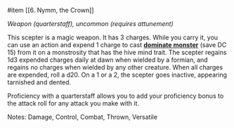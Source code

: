 #item [[6. Nymm, the Crown]]

*Weapon (quarterstaff), uncommon (requires attunement)*

This scepter is a magic weapon. It has 3 charges. While you carry it, you can use an action and expend 1 charge to cast **[dominate monster](https://www.dndbeyond.com/spells/dominate-monster)** (save DC 15) from it on a monstrosity that has the hive mind trait. The scepter regains 1d3 expended charges daily at dawn when wielded by a formian, and regains no charges when wielded by any other creature. When all charges are expended, roll a d20. On a 1 or a 2, the scepter goes inactive, appearing tarnished and dented.

Proficiency with a quarterstaff allows you to add your proficiency bonus to the attack roll for any attack you make with it.

Notes: Damage, Control, Combat, Thrown, Versatile
